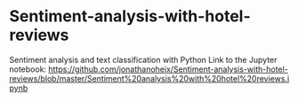 # Sentiment-analysis-with-hotel-reviews
Sentiment analysis and text classification with Python
Link to the Jupyter notebook:
https://github.com/jonathanoheix/Sentiment-analysis-with-hotel-reviews/blob/master/Sentiment%20analysis%20with%20hotel%20reviews.ipynb
